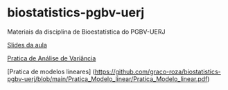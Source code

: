 # biostatistics-pgbv-uerj
Materiais da disciplina de Bioestatística do PGBV-UERJ 



[Slides da aula](https://graco-roza.github.io/biostatistics-pgbv-uerj/)

[Pratica de Análise de Variância](https://github.com/graco-roza/biostatistics-pgbv-uerj/blob/main/Pratica%20Anova/Pratica_anova.pdf)

[Pratica de modelos lineares] (https://github.com/graco-roza/biostatistics-pgbv-uerj/blob/main/Pratica_Modelo_linear/Pratica_Modelo_linear.pdf)
